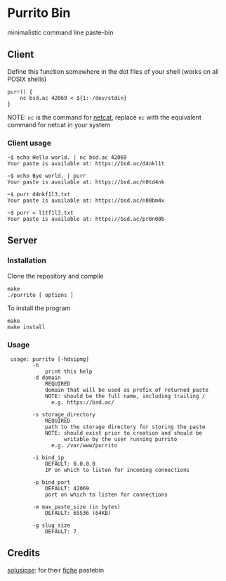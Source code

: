 # Purrito Bin

minimalistic command line paste-bin

## Client

Define this function somewhere in the dot files of your shell (works on all POSIX shells)

```
purr() {
	nc bsd.ac 42069 < ${1:-/dev/stdin}
}
```
NOTE: `nc` is the command for [netcat](https://en.wikipedia.org/wiki/Netcat), replace `nc` with the equivalent command for netcat in your system

### Client usage
```
~$ echo Hello world. | nc bsd.ac 42069
Your paste is available at: https://bsd.ac/d4nkl1t

~$ echo Bye world. | purr
Your paste is available at: https://bsd.ac/n0td4nk

~$ purr d4nkf1l3.txt
Your paste is available at: https://bsd.ac/n00bm4x

~$ purr < l1tf1l3.txt
Your paste is available at: https://bsd.ac/pr0n00b
```

## Server

### Installation

Clone the repository and compile

```
make
./purrito [ options ]
```

To install the program

```
make
make install
```

### Usage

```
 usage: purrito [-hdsipmg]                                       
        -h                                                      
            print this help                                     
        -d domain                                               
            REQUIRED                                            
            domain that will be used as prefix of returned paste
            NOTE: should be the full name, including trailing / 
              e.g. https://bsd.ac/                              

        -s storage_directory                                    
            REQUIRED                                            
            path to the storage directory for storing the paste 
            NOTE: should exist prior to creation and should be  
                  writable by the user running purrito          
              e.g. /var/www/purrito                             

        -i bind_ip                                              
            DEFAULT: 0.0.0.0                                    
            IP on which to listen for incoming connections      

        -p bind_port                                            
            DEFAULT: 42069                                      
            port on which to listen for connections             

        -m max_paste_size (in bytes)                            
            DEFAULT: 65536 (64KB)                               

        -g slug_size                                            
            DEFAULT: 7                                          
```


## Credits
[solusipse](https://github.com/solusipse): for their [fiche](https://github.com/solusipse/fiche/) pastebin